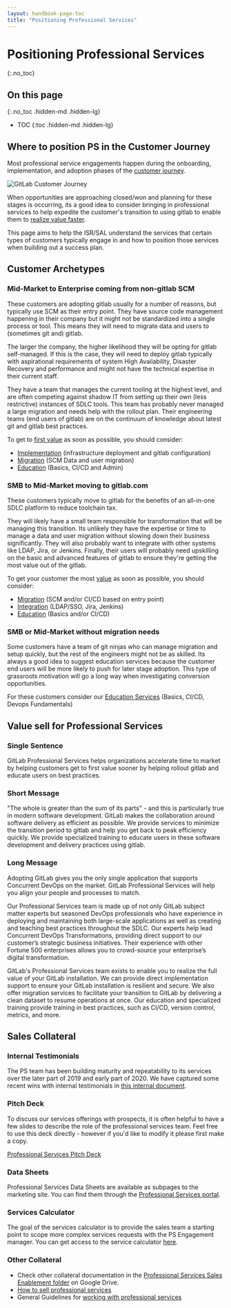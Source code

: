 ```yaml
---
layout: handbook-page-toc
title: "Positioning Professional Services"
---
```

# Positioning Professional Services
{:.no_toc}

## On this page
{:.no_toc .hidden-md .hidden-lg}

- TOC
{:toc .hidden-md .hidden-lg}

## Where to position PS in the Customer Journey
Most professional service engagements happen during the onboarding, implementation, and adoption phases of the [customer journey](/handbook/customer-success/vision/).

![GitLab Customer Journey](/handbook/customer-success/vision/images/customer-journey.jpeg "GitLab Customer Journey")

When opportunities are approaching closed/won and planning for these stages is occurring, its a good idea to consider bringing in professional services to help expedite the customer's transition to using gitlab to enable them to [realize value faster](/handbook/customer-success/vision/#time-to-value-kpis).

This page aims to help the ISR/SAL understand the services that certain types of customers typically engage in and how to position those services when building out a success plan.

## Customer Archetypes

### Mid-Market to Enterprise coming from non-gitlab SCM

These customers are adopting gitlab usually for a number of reasons, but typically use SCM as their entry point. They have source code management happening in their company but it might not be standardized into a single process or tool. This means they will need to migrate data and users to (sometimes git and) gitlab.

The larger the company, the higher likelihood they will be opting for gitlab self-managed. If this is the case, they will need to deploy gitlab typically with aspirational requirements of system High Availability, Disaster Recovery and performance and might not have the technical expertise in their current staff.

They have a team that manages the current tooling at the highest level, and are often competing against shadow IT from setting up their own (less restrictive) instances of SDLC tools. This team has probably never managed a large migration and needs help with the rollout plan. Their engineering teams (end users of gitlab) are on the continuum of knowledge about latest git and gitlab best practices.

To get to [first value](/handbook/customer-success/vision/#time-to-value-kpis) as soon as possible, you should consider:
 - [Implementation](/services/implementation/) (infrastructure deployment and gitlab configuration)
 - [Migration](/services/migration/) (SCM Data and user migration)
 - [Education](/services/education/) (Basics, CI/CD and Admin)

### SMB to Mid-Market moving to gitlab.com

These customers typically move to gitlab for the benefits of an all-in-one SDLC platform to reduce toolchain tax.

They will likely have a small team responsible for transformation that will be managing this transition. Its unlikely they have the expertise or time to manage a data and user migration without slowing down their business significantly. They will also probably want to integrate with other systems like LDAP, Jira, or Jenkins. Finally, their users will probably need upskilling on the basic and advanced features of gitlab to ensure they're getting the most value out of the gitlab.

To get your customer the most [value](/handbook/customer-success/vision/#time-to-value-kpis) as soon as possible, you should consider:
 - [Migration](/services/migration/) (SCM and/or CI/CD based on entry point)
 - [Integration](/services/integration/) (LDAP/SSO, Jira, Jenkins)
 - [Education](/services/education/) (Basics and/or CI/CD)

### SMB or Mid-Market without migration needs
Some customers have a team of git ninjas who can manage migration and setup quickly, but the rest of the engineers might not be as skilled. Its always a good idea to suggest education services because the customer end users will be more likely to push for later stage adoption. This type of grassroots motivation will go a long way when investigating conversion opportunities.

For these customers consider our [Education Services](/services/education/) (Basics, CI/CD, Devops Fundamentals)

## Value sell for Professional Services

<!-- ### Elevator Pitch

**The Problem - Customer Perspective**

The customer has decided that GitLab is their tool of choice going forward, but has concerns about realizing the value of GitLab quickly and seamlessly.  These concerns can be in various areas:

* Lack of subject matter expertise on the GitLab technology stack
* Lack of adequate resources to promptly stand up GitLab
* Lack of sufficient resources to stand up GitLab in a highly-available or geographically dispersed way
* Concern around a large number of users coming off of legacy systems
* Concerns about change management for new processes
* Lack of confidence in the ability to deliver on the transformative promise of adopting "all" of GitLab

**Solution** -->

### Single Sentence

GitLab Professional Services helps organizations accelerate time to market by helping customers get to first value sooner by helping rollout gitlab and educate users on best practices.

### Short Message

"The whole is greater than the sum of its parts" - and this is particularly true in modern software development. GitLab makes the collaboration around software delivery as efficient as possible. We provide services to minimize the transition period to gitlab and help you get back to peak efficiency quickly. We provide specialized training to educate users in these software development and delivery practices using gitlab.

### Long Message

Adopting GitLab gives you the only single application that supports Concurrent DevOps on the market. GitLab Professional Services will help you align your people and processes to match.

Our Professional Services team is made up of not only GitLab subject matter experts but seasoned DevOps professionals who have experience in deploying and maintaining both large-scale applications as well as creating and teaching best practices throughout the SDLC.  Our experts help lead Concurrent DevOps Transformations, providing direct support to our customer’s strategic business initiatives.  Their experience with other Fortune 500 enterprises allows you to crowd-source your enterprise’s digital transformation.

GitLab's Professional Services team exists to enable you to realize the full value of your GitLab installation.  We can provide direct implementation support to ensure your GitLab installation is resilient and secure.  We also offer migration services to facilitate your transition to GitLab by delivering a clean dataset to resume operations at once.   Our education and specialized training provide training in best practices, such as CI/CD, version control, metrics, and more.

## Sales Collateral

### Internal Testimonials
The PS team has been building maturity and repeatability to its services over the later part of 2019 and early part of 2020. We have captured some recent wins with internal testimonials in [this internal document](https://docs.google.com/document/d/1TMZe6yNbvdz9Sfq4pz-i0DHMLnai2Kjqw7HKkqzwpSo/edit?usp=sharing).

### Pitch Deck

To discuss our services offerings with prospects, it is often helpful to have a few slides to describe the role of the professional services team.  Feel free to use this deck directly - however if you'd like to modify it please first make a copy.

[Professional Services Pitch Deck](http://bit.ly/psslides)

### Data Sheets

Professional Services Data Sheets are available as subpages to the marketing site. You can find them through the [Professional Services portal](/services/).

### Services Calculator

The goal of the services calculator is to provide the sales team a starting point to scope more complex services requests with the PS Engagement manager.  You can get access to the service calculator [here](https://services-calculator.gitlab.io/).

### Other Collateral

 - Check other collateral documentation in the [Professional Services Sales Enablement folder](https://drive.google.com/drive/u/0/folders/1vLhSdmlwClou_16I1SU9d3X0oG1EtBHv) on Google Drive.
- [How to sell professional services](/handbook/customer-success/professional-services-engineering/selling/)
- General Guidelines for [working with professional services](/handbook/customer-success/professional-services-engineering/working-with/)
